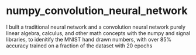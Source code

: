 # numpy_convolution_neural_network
I built a traditional neural network and a convolution neural network purely linear algebra, calculus, and other math concepts with the numpy and signal libraries, to idenitify the MNIST hand drawn numbers, with over 85% accuracy trained on a fraction of the dataset with 20 epochs
